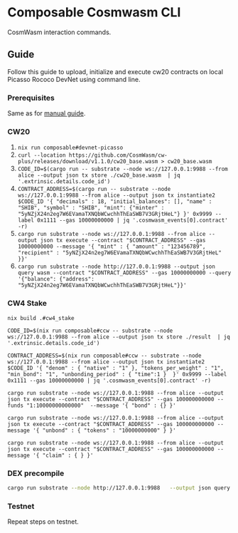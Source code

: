 # Composable Cosmwasm CLI

CosmWasm interaction commands.

## Guide

Follow this guide to upload, initialize and execute cw20 contracts on local Picasso Rococo DevNet using command line.

### Prerequisites

Same as for [manual guide](../../../../../docs/docs/products/cosmwasm/deploy-and-run-cosmwasm-contracts-with-pdjs.md).

### CW20

1. `nix run composable#devnet-picasso`    
2. `curl --location https://github.com/CosmWasm/cw-plus/releases/download/v1.1.0/cw20_base.wasm > cw20_base.wasm`
3. `CODE_ID=$(cargo run -- substrate --node ws://127.0.0.1:9988 --from alice --output json tx store ./cw20_base.wasm  | jq '.extrinsic.details.code_id')`
4. `CONTRACT_ADDRESS=$(cargo run -- substrate --node ws://127.0.0.1:9988 --from alice --output json tx instantiate2 $CODE_ID '{ "decimals" : 18, "initial_balances": [], "name" : "SHIB", "symbol" : "SHIB", "mint": {"minter" : "5yNZjX24n2eg7W6EVamaTXNQbWCwchhThEaSWB7V3GRjtHeL"} }' 0x9999 --label 0x1111 --gas 10000000000 | jq '.cosmwasm_events[0].contract' -r)`
5. `cargo run substrate --node ws://127.0.0.1:9988 --from alice --output json tx execute --contract "$CONTRACT_ADDRESS" --gas 10000000000 --message '{ "mint" : { "amount" : "123456789", "recipient" : "5yNZjX24n2eg7W6EVamaTXNQbWCwchhThEaSWB7V3GRjtHeL" }}'`
6. `cargo run substrate --node http://127.0.0.1:9988 --output json query wasm --contract "$CONTRACT_ADDRESS" --gas 10000000000 --query '{"balance": {"address": "5yNZjX24n2eg7W6EVamaTXNQbWCwchhThEaSWB7V3GRjtHeL"}}'`

### CW4 Stake

```shell
nix build .#cw4_stake
```

```shell
CODE_ID=$(nix run composable#ccw -- substrate --node ws://127.0.0.1:9988 --from alice --output json tx store ./result  | jq '.extrinsic.details.code_id')
```

```shell
CONTRACT_ADDRESS=$(nix run composable#ccw -- substrate --node ws://127.0.0.1:9988 --from alice --output json tx instantiate2 $CODE_ID '{ "denom" : { "native" : "1" }, "tokens_per_weight" : "1", "min_bond": "1", "unbonding_period" : { "time":1 }  }' 0x9999 --label 0x1111 --gas 10000000000 | jq '.cosmwasm_events[0].contract' -r)
```

```shell
cargo run substrate --node ws://127.0.0.1:9988 --from alice --output json tx execute --contract "$CONTRACT_ADDRESS" --gas 100000000000 --funds "1:10000000000000"  --message '{ "bond" : {} }'
```

```shell
cargo run substrate --node ws://127.0.0.1:9988 --from alice --output json tx execute --contract "$CONTRACT_ADDRESS" --gas 100000000000 --message '{ "unbond" : { "tokens" : "10000000000" } }'
```

```shell
cargo run substrate --node ws://127.0.0.1:9988 --from alice --output json tx execute --contract "$CONTRACT_ADDRESS" --gas 100000000000 --message '{ "claim" : { } }'
```

### DEX precompile

```bash
cargo run substrate --node http://127.0.0.1:9988   --output json query wasm --contract "5EYCAe5iidyqfb6z7dgK2d2Wpk9D1n8KpBUi1jra4a4PTPg4"   --gas 10000000000   --query '{"assets": {"pool_id": "1"} }'
```

### Testnet

Repeat steps on testnet.